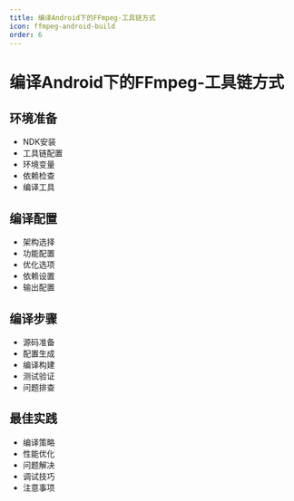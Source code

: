 ```yaml
---
title: 编译Android下的FFmpeg-工具链方式
icon: ffmpeg-android-build
order: 6
---
```


# 编译Android下的FFmpeg-工具链方式

## 环境准备
- NDK安装
- 工具链配置
- 环境变量
- 依赖检查
- 编译工具

## 编译配置
- 架构选择
- 功能配置
- 优化选项
- 依赖设置
- 输出配置

## 编译步骤
- 源码准备
- 配置生成
- 编译构建
- 测试验证
- 问题排查

## 最佳实践
- 编译策略
- 性能优化
- 问题解决
- 调试技巧
- 注意事项
